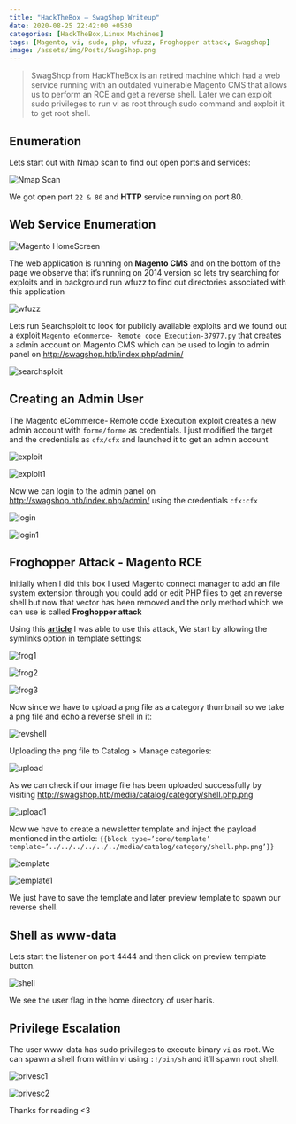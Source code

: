 ```yaml
---
title: "HackTheBox — SwagShop Writeup"
date: 2020-08-25 22:42:00 +0530
categories: [HackTheBox,Linux Machines]
tags: [Magento, vi, sudo, php, wfuzz, Froghopper attack, Swagshop]
image: /assets/img/Posts/SwagShop.png
---
```


> SwagShop from HackTheBox is an retired machine which had a web service running with an outdated vulnerable Magento CMS that allows us to perform an RCE and get a reverse shell. Later we can exploit sudo privileges to run vi as root through sudo command and exploit it to get root shell.

## Enumeration
Lets start out with Nmap scan to find out open ports and services:

![Nmap Scan](/assets/img/Posts/Swagshop/nmap.png)

We got open port `22 & 80` and **HTTP** service running on port 80.

## Web Service Enumeration

![Magento HomeScreen](/assets/img/Posts/Swagshop/magento.png)

The web application is running on **Magento CMS** and on the bottom of the page we observe that it’s running on 2014 version so lets try searching for exploits and in background run wfuzz to find out directories associated with this application

![wfuzz](/assets/img/Posts/Swagshop/wfuzz.png)

Lets run Searchsploit to look for publicly available exploits and we found out a exploit `Magento eCommerce- Remote code Execution-37977.py` that creates a admin account on Magento CMS which can be used to login to admin panel on <http://swagshop.htb/index.php/admin/>

![searchsploit](/assets/img/Posts/Swagshop/searchsploit.png)

## Creating an Admin User

The Magento eCommerce- Remote code Execution exploit creates a new admin account with `forme/forme` as credentials. I just modified the target and the credentials as `cfx/cfx` and launched it to get an admin account

![exploit](/assets/img/Posts/Swagshop/exploit.png)

![exploit1](/assets/img/Posts/Swagshop/exploit1.png)

Now we can login to the admin panel on <http://swagshop.htb/index.php/admin/> using the credentials `cfx:cfx`

![login](/assets/img/Posts/Swagshop/login.png)

![login1](/assets/img/Posts/Swagshop/login1.png)

## Froghopper Attack - Magento RCE

Initially when I did this box I used Magento connect manager to add an file system extension through you could add or edit PHP files to get an reverse shell but now that vector has been removed and the only method which we can use is called **Froghopper attack**

Using this [**article**](https://www.foregenix.com/blog/anatomy-of-a-magento-attack-froghopper) I was able to use this attack, We start by allowing the symlinks option in template settings:

![frog1](/assets/img/Posts/Swagshop/frog1.png)

![frog2](/assets/img/Posts/Swagshop/frog2.png)

![frog3](/assets/img/Posts/Swagshop/frog3.png)

Now since we have to upload a png file as a category thumbnail so we take a png file and echo a reverse shell in it:

![revshell](/assets/img/Posts/Swagshop/revshell.png)

Uploading the png file to Catalog > Manage categories:

![upload](/assets/img/Posts/Swagshop/upload.png)

As we can check if our image file has been uploaded successfully by visiting <http://swagshop.htb/media/catalog/category/shell.php.png>

![upload1](/assets/img/Posts/Swagshop/upload1.png)

Now we have to create a newsletter template and inject the payload mentioned in the article: `{{block type=’core/template’ template=’../../../../../../media/catalog/category/shell.php.png’}}`

![template](/assets/img/Posts/Swagshop/template.png)

![template1](/assets/img/Posts/Swagshop/template1.png)

We just have to save the template and later preview template to spawn our reverse shell.

## Shell as www-data

Lets start the listener on port 4444 and then click on preview template button.

![shell](/assets/img/Posts/Swagshop/shell.png)

We see the user flag in the home directory of user haris.

## Privilege Escalation

The user www-data has sudo privileges to execute binary `vi` as root. We can spawn a shell from within vi using `:!/bin/sh` and it’ll spawn root shell.

![privesc1](/assets/img/Posts/Swagshop/privesc1.png)

![privesc2](/assets/img/Posts/Swagshop/privesc2.png)


Thanks for reading <3
